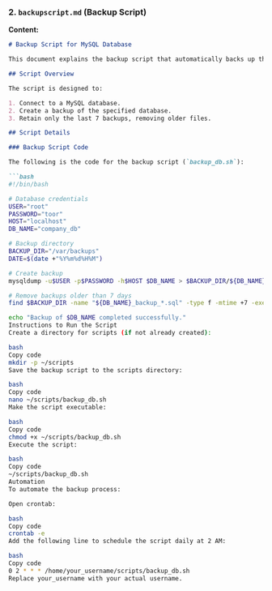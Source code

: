 
### 2. **`backupscript.md` (Backup Script)**

**Content:**
```markdown
# Backup Script for MySQL Database

This document explains the backup script that automatically backs up the `company_db` MySQL database to a specified directory.

## Script Overview

The script is designed to:

1. Connect to a MySQL database.
2. Create a backup of the specified database.
3. Retain only the last 7 backups, removing older files.

## Script Details

### Backup Script Code

The following is the code for the backup script (`backup_db.sh`):

```bash
#!/bin/bash

# Database credentials
USER="root"
PASSWORD="toor"
HOST="localhost"
DB_NAME="company_db"

# Backup directory
BACKUP_DIR="/var/backups"
DATE=$(date +"%Y%m%d%H%M")

# Create backup
mysqldump -u$USER -p$PASSWORD -h$HOST $DB_NAME > $BACKUP_DIR/${DB_NAME}_backup_$DATE.sql

# Remove backups older than 7 days
find $BACKUP_DIR -name "${DB_NAME}_backup_*.sql" -type f -mtime +7 -exec rm {} \;

echo "Backup of $DB_NAME completed successfully."
Instructions to Run the Script
Create a directory for scripts (if not already created):

bash
Copy code
mkdir -p ~/scripts
Save the backup script to the scripts directory:

bash
Copy code
nano ~/scripts/backup_db.sh
Make the script executable:

bash
Copy code
chmod +x ~/scripts/backup_db.sh
Execute the script:

bash
Copy code
~/scripts/backup_db.sh
Automation
To automate the backup process:

Open crontab:

bash
Copy code
crontab -e
Add the following line to schedule the script daily at 2 AM:

bash
Copy code
0 2 * * * /home/your_username/scripts/backup_db.sh
Replace your_username with your actual username.
